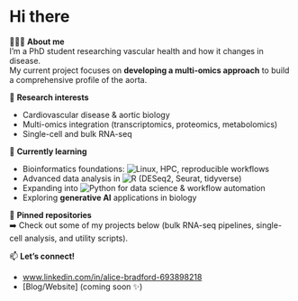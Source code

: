 # Hi there

👩🏻‍🎓 **About me**  
I’m a PhD student researching vascular health and how it changes in disease.  
My current project focuses on **developing a multi-omics approach** to build a comprehensive profile of the aorta.  

🔭 **Research interests**  
- Cardiovascular disease & aortic biology  
- Multi-omics integration (transcriptomics, proteomics, metabolomics)  
- Single-cell and bulk RNA-seq  

🌱 **Currently learning**  
- Bioinformatics foundations: ![Linux](https://img.shields.io/badge/Linux-FCC624?logo=linux&logoColor=black), HPC, reproducible workflows  
- Advanced data analysis in ![R](https://img.shields.io/badge/R-276DC3?logo=r&logoColor=white) (DESeq2, Seurat, tidyverse)  
- Expanding into ![Python](https://img.shields.io/badge/Python-3776AB?logo=python&logoColor=white) for data science & workflow automation  
- Exploring **generative AI** applications in biology  

📂 **Pinned repositories**  
➡️ Check out some of my projects below (bulk RNA-seq pipelines, single-cell analysis, and utility scripts).  

📫 **Let’s connect!**  
- www.linkedin.com/in/alice-bradford-693898218
- [Blog/Website] (coming soon ✨)  
